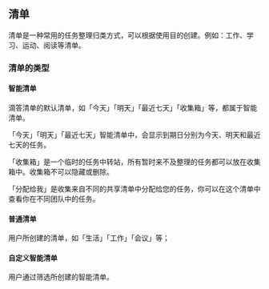 ## 清单

清单是一种常用的任务整理归类方式，可以根据使用目的创建。例如：工作、学习、运动、阅读等清单。

### 清单的类型

#### 智能清单

滴答清单的默认清单，如「今天」「明天」「最近七天」「收集箱」等，都属于智能清单。

「今天」「明天」「最近七天」智能清单中，会显示到期日分别为今天、明天和最近七天的任务。

「收集箱」是一个临时的任务中转站，所有暂时来不及整理的任务都可以放在收集箱中。收集箱不可以隐藏或删除。

「分配给我」是收集来自不同的共享清单中分配给您的任务，你可以在这个清单中查看你在不同团队中的任务。

#### 普通清单

用户所创建的清单，如「生活」「工作」「会议」等；

#### 自定义智能清单

用户通过筛选所创建的智能清单。  

